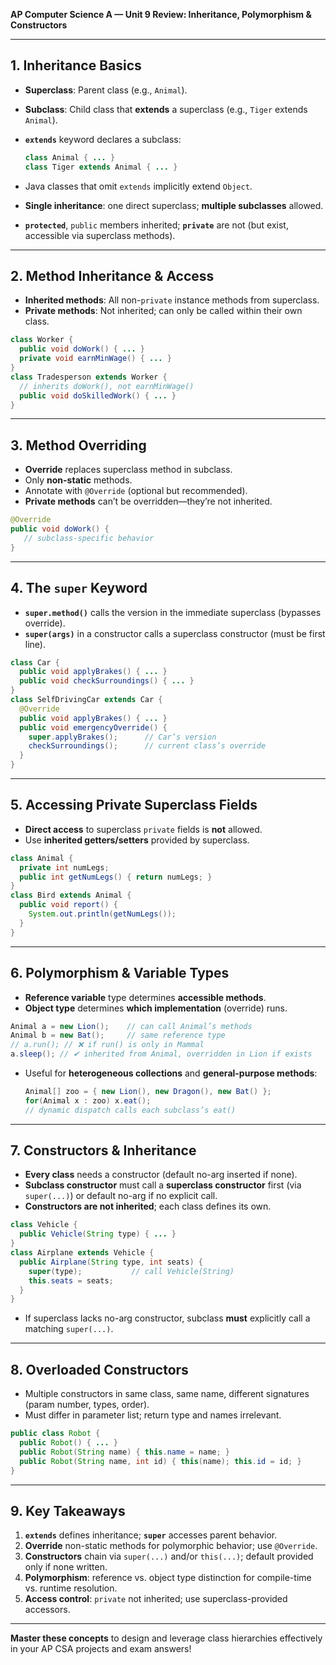 **AP Computer Science A — Unit 9 Review: Inheritance, Polymorphism & Constructors**

---

## 1. Inheritance Basics

* **Superclass**: Parent class (e.g., `Animal`).
* **Subclass**: Child class that **extends** a superclass (e.g., `Tiger` extends `Animal`).
* **`extends`** keyword declares a subclass:

  ```java
  class Animal { ... }
  class Tiger extends Animal { ... }
  ```
* Java classes that omit `extends` implicitly extend `Object`.
* **Single inheritance**: one direct superclass; **multiple subclasses** allowed.
* **`protected`**, `public` members inherited; **`private`** are not (but exist, accessible via superclass methods).

---

## 2. Method Inheritance & Access

* **Inherited methods**: All non-`private` instance methods from superclass.
* **Private methods**: Not inherited; can only be called within their own class.

```java
class Worker {
  public void doWork() { ... }
  private void earnMinWage() { ... }
}
class Tradesperson extends Worker {
  // inherits doWork(), not earnMinWage()
  public void doSkilledWork() { ... }
}
```

---

## 3. Method Overriding

* **Override** replaces superclass method in subclass.
* Only **non-static** methods.
* Annotate with `@Override` (optional but recommended).
* **Private methods** can’t be overridden—they’re not inherited.

```java
@Override
public void doWork() {
   // subclass-specific behavior
}
```

---

## 4. The `super` Keyword

* **`super.method()`** calls the version in the immediate superclass (bypasses override).
* **`super(args)`** in a constructor calls a superclass constructor (must be first line).

```java
class Car {
  public void applyBrakes() { ... }
  public void checkSurroundings() { ... }
}
class SelfDrivingCar extends Car {
  @Override
  public void applyBrakes() { ... }
  public void emergencyOverride() {
    super.applyBrakes();      // Car’s version
    checkSurroundings();      // current class’s override
  }
}
```

---

## 5. Accessing Private Superclass Fields

* **Direct access** to superclass `private` fields is **not** allowed.
* Use **inherited getters/setters** provided by superclass.

```java
class Animal {
  private int numLegs;
  public int getNumLegs() { return numLegs; }
}
class Bird extends Animal {
  public void report() {
    System.out.println(getNumLegs());
  }
}
```

---

## 6. Polymorphism & Variable Types

* **Reference variable** type determines **accessible methods**.
* **Object type** determines **which implementation** (override) runs.

```java
Animal a = new Lion();    // can call Animal’s methods
Animal b = new Bat();     // same reference type
// a.run(); // ❌ if run() is only in Mammal
a.sleep(); // ✔ inherited from Animal, overridden in Lion if exists
```

* Useful for **heterogeneous collections** and **general-purpose methods**:

  ```java
  Animal[] zoo = { new Lion(), new Dragon(), new Bat() };
  for(Animal x : zoo) x.eat();
  // dynamic dispatch calls each subclass’s eat()
  ```

---

## 7. Constructors & Inheritance

* **Every class** needs a constructor (default no-arg inserted if none).
* **Subclass constructor** must call a **superclass constructor** first (via `super(...)`) or default no-arg if no explicit call.
* **Constructors are not inherited**; each class defines its own.

```java
class Vehicle {
  public Vehicle(String type) { ... }
}
class Airplane extends Vehicle {
  public Airplane(String type, int seats) {
    super(type);           // call Vehicle(String)
    this.seats = seats;
  }
}
```

* If superclass lacks no-arg constructor, subclass **must** explicitly call a matching `super(...)`.

---

## 8. Overloaded Constructors

* Multiple constructors in same class, same name, different signatures (param number, types, order).
* Must differ in parameter list; return type and names irrelevant.

```java
public class Robot {
  public Robot() { ... }
  public Robot(String name) { this.name = name; }
  public Robot(String name, int id) { this(name); this.id = id; }
}
```

---

## 9. Key Takeaways

1. **`extends`** defines inheritance; **`super`** accesses parent behavior.
2. **Override** non-static methods for polymorphic behavior; use `@Override`.
3. **Constructors** chain via `super(...)` and/or `this(...)`; default provided only if none written.
4. **Polymorphism**: reference vs. object type distinction for compile-time vs. runtime resolution.
5. **Access control**: `private` not inherited; use superclass-provided accessors.

---

**Master these concepts** to design and leverage class hierarchies effectively in your AP CSA projects and exam answers!
